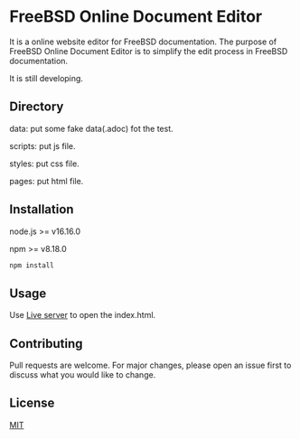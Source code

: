 # FreeBSD Online Document Editor

It is a online website editor for FreeBSD documentation. The purpose of FreeBSD Online Document Editor is to simplify the edit process in FreeBSD documentation.

It is still developing.

## Directory

data: put some fake data(.adoc) fot the test.

scripts: put js file.

styles: put css file.

pages: put html file.

## Installation

node.js >= v16.16.0

npm >= v8.18.0

```bash 
npm install 
```

## Usage

Use [Live server](https://marketplace.visualstudio.com/items?itemName=ritwickdey.LiveServer) to open the index.html.

## Contributing

Pull requests are welcome. For major changes, please open an issue first to discuss what you would like to change.

## License

[MIT](https://choosealicense.com/licenses/mit/)
